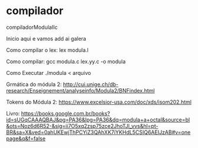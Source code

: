 # compilador
compiladorModulaIIc

Inicio aqui e vamos add ai galera

Como compilar o lex:
  lex modula.l

Como compilar:
  gcc modula.c lex.yy.c -o modula
  
Como Executar
  ./modula < arquivo


Grmática do módula 2:
  http://cui.unige.ch/db-research/Enseignement/analyseinfo/Modula2/BNFindex.html
  
Tokens do Módula 2:
  https://www.excelsior-usa.com/doc/xds/isom202.html

Livro: https://books.google.com.br/books?id=sUGqCAAAQBAJ&pg=PA36&lpg=PA36&dq=modula+a+octal&source=bl&ots=Noz6d6R52-&sig=ii7O5xq2zsp75zce2JhoTJl_vvs&hl=pt-BR&sa=X&ved=0ahUKEwjThPCYiZ3QAhXK7iYKHdL5CSIQ6AEIJzAB#v=onepage&q&f=false
